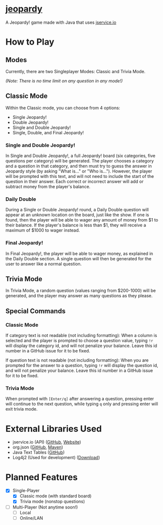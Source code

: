 # [jeopardy](https://github.com/jojojo8359/jeopardy)
A Jeopardy! game made with Java that uses [jservice.io](http://jservice.io)

# How to Play
## Modes
Currently, there are two Singleplayer Modes: Classic and Trivia Mode.

*(Note: There is no time limit on any question in any mode!)*
## Classic Mode
Within the Classic mode, you can choose from 4 options:
- Single Jeopardy!
- Double Jeopardy!
- Single and Double Jeopardy!
- Single, Double, and Final Jeopardy!
### Single and Double Jeopardy!
In Single and Double Jeopardy!, a full Jeopardy! board (six categories, five questions per category) will be generated. The player chooses a category and a question in that category, and then must try to guess the answer in Jeopardy style (by asking "What is..." or "Who is..."). However, the player will be prompted with this text, and will not need to include the start of the question in their answer. Each correct or incorrect answer will add or subtract money from the player's balance.
### Daily Double
During a Single or Double Jeopardy! round, a Daily Double question will appear at an unknown location on the board, just like the show. If one is found, then the player will be able to wager any amount of money from $1 to their balance. If the player's balance is less than $1, they will receive a maximum of $1000 to wager instead.
### Final Jeopardy!
In Final Jeopardy!, the player will be able to wager money, as explained in the Daily Double section. A single question will then be generated for the user to answer like a normal question.
## Trivia Mode
In Trivia Mode, a random question (values ranging from $200-1000) will be generated, and the player may answer as many questions as they please.
## Special Commands
### Classic Mode
If category text is not readable (not including formatting): When a column is selected and the player is prompted to choose a question value, typing `!r` will display the category id, and will not penalize your balance. Leave this id number in a GitHub issue for it to be fixed.

If question text is not readable (not including formatting): When you are prompted for the answer to a question, typing `!r` will display the question id, and will not penalize your balance. Leave this id number in a GitHub issue for it to be fixed.
### Trivia Mode
When prompted with `[Enter/q]` after answering a question, pressing enter will continue to the next question, while typing `q` only and pressing enter will exit trivia mode.
# External Libraries Used
- jservice.io (API)              ([GitHub](https://github.com/sottenad/jService), [Website](http://jservice.io))
- org.json                       ([GitHub](https://github.com/stleary/JSON-java), [Maven](https://mvnrepository.com/artifact/org.json/json))
- Java Text Tables               ([GitHub](https://github.com/iNamik/java_text_tables))
- Log4j2 (Used for development)  ([Download](http://logging.apache.org/log4j/2.x/download.html))

# Planned Features
- [X] Single-Player
  - [X] Classic mode (with standard board)
  - [X] Trivia mode (nonstop questions)
- [ ] Multi-Player (Not anytime soon!)
  - [ ] Local
  - [ ] Online/LAN
